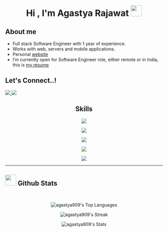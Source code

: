 
  
<h1 align="center"><b>Hi , I'm Agastya Rajawat </b><img src="https://media.giphy.com/media/hvRJCLFzcasrR4ia7z/giphy.gif" width="35"></h1> 

## **About me**

- Full stack Software Engineer with 1 year of experience.
- Works with web, servers and mobile applications.
- Personal [website](https://personal-website-pi-ruddy-84.vercel.app/)
- I’m currently open for  Software Engineer role, either remote or in India, this is [my resume](https://drive.google.com/file/d/17EKRzaRe95SViKC6X94TeVROS3AK4o2G/view?usp=sharing)

### <h2> Let's Connect..!</b>

<a href="mailto:agastyarajawat909@gmail.com">
    <img src="https://skillicons.dev/icons?i=gmail&theme=light" />
</a>
<a href="mailto:agastyarajawat909@gmail.com">
    <img src="https://skillicons.dev/icons?i=linkedin" />
</a>

### <h2 align="center"> Skills</b>

<p align="center">
    <img src="https://skillicons.dev/icons?i=js,ts,c,cpp&theme=light" />
</p>
<p align="center">
    <img src="https://skillicons.dev/icons?i=react,materialui,redux,bootstrap,tailwind,css" />
</p>
<p align="center">
    <img src="https://skillicons.dev/icons?i=nodejs,expressjs,mysql,redis,mongodb,firebase,prisma,sequelize" />
</p>
<p align="center">
    <img src="https://skillicons.dev/icons?i=git,aws,postman,figma,linux" />
</p>
<p align="center">
    <img src="https://skillicons.dev/icons?i=git,aws,postman,figma" />
</p>

---

## <img src="https://media.giphy.com/media/iY8CRBdQXODJSCERIr/giphy.gif" width="35"><b> Github Stats </b>
<br>
<div align="center">

![agastya909's Top Languages](https://github-readme-stats.vercel.app/api/top-langs/?username=agastya909&theme=onedark&show_icons=true&hide_border=false&layout=compact)

![agastya909's Streak](https://github-readme-streak-stats.herokuapp.com/?user=agastya909&theme=onedark&hide_border=false)

![agastya909's Stats](https://github-readme-stats.vercel.app/api?username=agastya909&theme=onedark&show_icons=true&hide_border=false&count_private=true)
